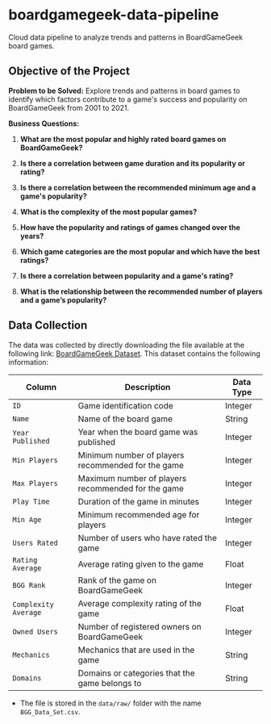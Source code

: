 # boardgamegeek-data-pipeline
Cloud data pipeline to analyze trends and patterns in BoardGameGeek board games.

## Objective of the Project

**Problem to be Solved:**
Explore trends and patterns in board games to identify which factors contribute to a game's success and popularity on BoardGameGeek from 2001 to 2021.

**Business Questions:**

1. **What are the most popular and highly rated board games on BoardGameGeek?**

2. **Is there a correlation between game duration and its popularity or rating?**

3. **Is there a correlation between the recommended minimum age and a game's popularity?**

4. **What is the complexity of the most popular games?**

5. **How have the popularity and ratings of games changed over the years?**

6. **Which game categories are the most popular and which have the best ratings?**

7. **Is there a correlation between popularity and a game's rating?**

8. **What is the relationship between the recommended number of players and a game’s popularity?**

## Data Collection

The data was collected by directly downloading the file available at the following link: [BoardGameGeek Dataset](https://www.kaggle.com/datasets/melissamonfared/board-games). This dataset contains the following information:

| **Column**                                             | **Description**                                                                                   | **Data Type**    |
|--------------------------------------------------------|---------------------------------------------------------------------------------------------------|------------------|
| `ID`                                                   | Game identification code                                                                          | Integer          |
| `Name`                                                 | Name of the board game                                                                            | String           |
| `Year Published`                                       | Year when the board game was published                                                            | Integer          |
| `Min Players`                                          | Minimum number of players recommended for the game                                                | Integer          |
| `Max Players`                                          | Maximum number of players recommended for the game                                                | Integer          |
| `Play Time`                                            | Duration of the game in minutes                                                                   | Integer          |
| `Min Age`                                              | Minimum recommended age for players                                                               | Integer          |
| `Users Rated`                                          | Number of users who have rated the game                                                           | Integer          |
| `Rating Average`                                       | Average rating given to the game                                                                  | Float            |
| `BGG Rank`                                             | Rank of the game on BoardGameGeek                                                                 | Integer          |
| `Complexity Average`                                   | Average complexity rating of the game                                                             | Float            |
| `Owned Users`                                          | Number of registered owners on BoardGameGeek                                                      | Integer          |
| `Mechanics`                                            | Mechanics that are used in the game                                                               | String           |
| `Domains`                                              | Domains or categories that the game belongs to                                                    | String           |

- The file is stored in the `data/raw/` folder with the name `BGG_Data_Set.csv`.
